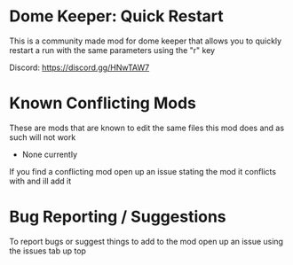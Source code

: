 # Dome Keeper: Quick Restart
This is a community made mod for dome keeper that allows you to quickly restart a run with the same parameters using the "r" key

Discord:  https://discord.gg/HNwTAW7

# Known Conflicting Mods
These are mods that are known to edit the same files this mod does and as such will not work

- None currently

If you find a conflicting mod open up an issue stating the mod it conflicts with and ill add it

# Bug Reporting / Suggestions
To report bugs or suggest things to add to the mod open up an issue using the issues tab up top
